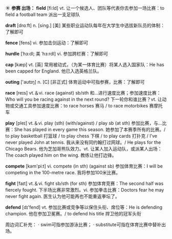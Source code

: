 ☀ <span class="category">**参赛 出场：**</span>
<span class="vocabulary">**field**</span> [fi:ld] 
<span class="definition">vt. 让一个候选人、团队等代表你去参加一场比赛：</span>to field a football team 派出一支足球队

<span class="vocabulary">**draft**</span> [drɑːft] 
<span class="definition">n. [sing.] [美] 某些职业运动队每年在大学生中选拔新队员的体制：</span>了解即可

<span class="vocabulary">**fence**</span> [fens] 
<span class="definition">vi. 参加击剑运动：</span>了解即可
           
<span class="vocabulary">**hurdle**</span> [ˈhɜ:dl; 美 ˈhɜ:rdl]
<span class="definition">vi. 参加跨栏赛：</span>了解即可

<span class="vocabulary">**cap**</span> [kæp] 
<span class="definition">vt. [英] 常用被动式，（为某一体育比赛）将某人选入国家队：</span>He has been capped for England. 他已入选英格兰队。

<span class="vocabulary">**outing**</span> ['aʊtɪŋ] 
<span class="definition">n. [C] [非正式] 体育运动中可指参赛，比赛：</span>了解即可

<span class="vocabulary">**race**</span> [reɪs] 
<span class="definition">vt.＆vi. race (against) sb/sth 和…进行速度比赛；参加速度比赛：</span>Who will you be racing against in the next round? 下一轮你和谁比赛？<span class="definition">vt. 让动物或交通工具参加速度比赛：</span>to race horses 赛马 / to race motorbikes 赛摩托车

<span class="vocabulary">**play**</span> [pleɪ] 
<span class="definition">vt.＆vi. play (sth) (with/against) / play sb (at sth) 参加比赛，与…比赛：</span>She has played in every game this season. 她参加了本赛季所有的比赛。/ to play basketball 打篮球 / to play chess 下棋 / to play cards 打扑克 / I’ve never played John at tennis. 我从来没有同约翰打过网球。/ He plays for the Chicago Bears. 他为芝加哥熊队效力。<span class="definition">vt. 让某人加入运动队，或派某人出场：</span>The coach played him on the wing. 教练让他打边锋。

<span class="vocabulary">**compete**</span> [kəm'pi:t] 
<span class="definition">vi. compete (in sth) (against sb) 参加体育比赛：</span>I will be competing in the 100-metre race. 我将参加100米比赛。

<span class="vocabulary">**fight**</span> [faɪt] 
<span class="definition">vt.＆vi. fight sb/sth (for sth) 参加体育竞赛：</span>The second half was fiercely fought. 下半场比赛非常激烈。<span class="definition">vi. 参加拳击比赛：</span>Doctors fear he may never fight again. 医生认为他可能再也不能重返拳坛了。

<span class="vocabulary">**defend**</span> [dɪ'fend] 
<span class="definition">vt. 参加比赛或竞争等以保住头衔、席位等：</span>He is defending champion. 他在参加卫冕赛。/ to defend his title 捍卫他的冠军头衔

周边词汇补充：
· swim可指参加游泳比赛；
· substitute可指在体育比赛中替补出场。
